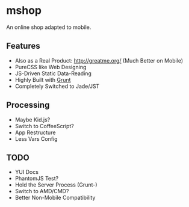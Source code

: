 # mshop

An online shop adapted to mobile.

## Features

- Also as a Real Product: <http://greatme.org/> (Much Better on Mobile)
- PureCSS like Web Designing
- JS-Driven Static Data-Reading
- Highly Built with [Grunt](http://github.com/gruntjs/grunt)
- Completely Switched to Jade/JST

## Processing

- Maybe Kid.js?
- Switch to CoffeeScript?
- App Restructure
- Less Vars Config

## TODO

- YUI Docs
- PhantomJS Test?
- Hold the Server Process (Grunt-)
- Switch to AMD/CMD?
- Better Non-Mobile Compatibility
